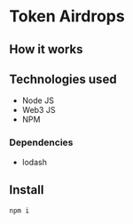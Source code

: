 # Token Airdrops

## How it works

## Technologies used
- Node JS
- Web3 JS
- NPM

### Dependencies
- lodash

## Install
``` npm i ```

